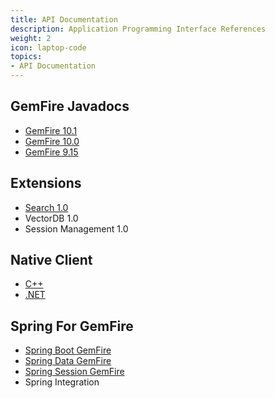 ```yaml
---
title: API Documentation
description: Application Programming Interface References
weight: 2
icon: laptop-code
topics:
- API Documentation
---
```


## GemFire Javadocs
* [GemFire 10.1](gemfire/10.1/)
* [GemFire 10.0](gemfire/10.0/)
* [GemFire 9.15](gemfire/9.15/)

## Extensions
* [Search 1.0](extensions/search/1.0/)
* VectorDB 1.0
* Session Management 1.0

## Native Client
* [C++](https://developer.vmware.com/apis/1669/)
* [.NET](https://developer.vmware.com/apis/1678/)

## Spring For GemFire
* [Spring Boot GemFire](https://developer.vmware.com/apis/1731/)
* [Spring Data GemFire](https://developer.vmware.com/apis/1737/)
* [Spring Session GemFire](https://developer.vmware.com/apis/1742/)
* Spring Integration

